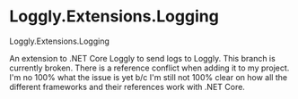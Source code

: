 # Loggly.Extensions.Logging
Loggly.Extensions.Logging

An extension to .NET Core Loggly to send logs to Loggly. This branch is currently broken. There is a reference conflict when adding it to my project.
I'm no 100% what the issue is yet b/c I'm still not 100% clear on how all the different frameworks and their references work with .NET Core.
